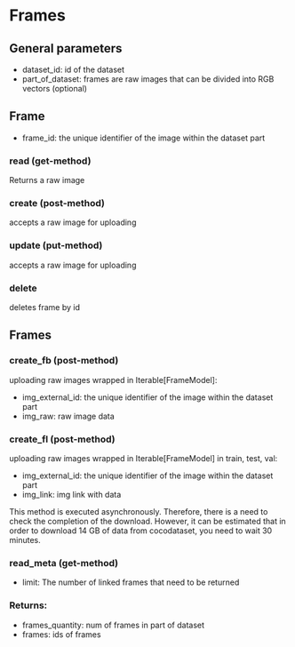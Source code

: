 # Frames

## General parameters
* dataset_id: id of the dataset
* part_of_dataset: frames are raw images that can be divided into RGB vectors (optional)

## Frame
* frame_id: the unique identifier of the image within the dataset part

### read (get-method)
Returns a raw image

### create (post-method)
accepts a raw image for uploading

### update (put-method)
accepts a raw image for uploading

### delete
deletes frame by id

## Frames

### create_fb (post-method)
uploading raw images wrapped in Iterable[FrameModel]:
* img_external_id: the unique identifier of the image within the dataset part
* img_raw: raw image data

### create_fl (post-method)

uploading raw images wrapped in Iterable[FrameModel] in train, test, val:
* img_external_id: the unique identifier of the image within the dataset part
* img_link: img link with data

This method is executed asynchronously. 
Therefore, there is a need to check the completion 
of the download. However, it can be estimated that 
in order to download 14 GB of data from cocodataset, you need to wait 30 minutes.

### read_meta (get-method)

* limit: The number of linked frames that need to be returned

### Returns:

* frames_quantity: num of frames in part of dataset
* frames: ids of frames